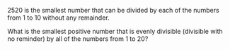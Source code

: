 2520 is the smallest number that can be divided by each of the numbers from 1 to 10 without any remainder.

What is the smallest positive number that is evenly divisible (divisible with no reminder) by all of the numbers from 1 to 20?
